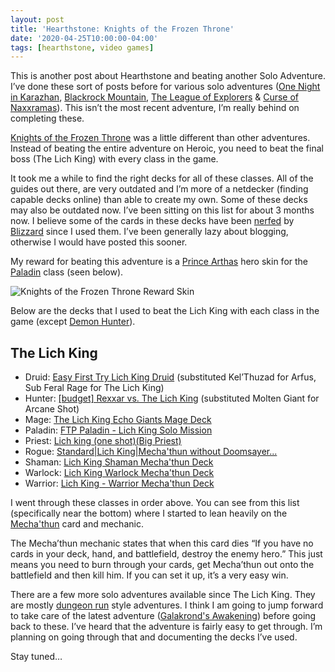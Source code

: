 ```yaml
---
layout: post
title: 'Hearthstone: Knights of the Frozen Throne'
date: '2020-04-25T10:00:00-04:00'
tags: [hearthstone, video games]
---
```


This is another post about Hearthstone and beating another Solo Adventure. I’ve done these sort of posts before for various solo adventures ([One Night in Karazhan](https://ryan.grier.co/2016/10/21/hearthstone-one-night-in-karazhan-heroic/), [Blackrock Mountain](https://ryan.grier.co/2016/04/24/hearthstone-blackrock-mountain-heroic/), [The League of Explorers](https://ryan.grier.co/2016/04/22/hearthstone-the-league-of-explorers-heroic/) & [Curse of Naxxramas](https://ryan.grier.co/2016/04/03/hearthstone-curse-of-naxxramas-heroic/)). This isn’t the most recent adventure, I’m really behind on completing these. 

[Knights of the Frozen Throne](https://hearthstone.gamepedia.com/Knights_of_the_Frozen_Throne) was a little different than other adventures. Instead of beating the entire adventure on Heroic, you need to beat the final boss (The Lich King) with every class in the game. 

It took me a while to find the right decks for all of these classes. All of the guides out there, are very outdated and I’m more of a netdecker (finding capable decks online) than able to create my own. Some of these decks may also be outdated now. I’ve been sitting on this list for about 3 months now.  I believe some of the cards in these decks have been [nerfed](https://en.wikipedia.org/wiki/Game_balance#Nerf) by [Blizzard](https://www.blizzard.com) since I used them. I’ve been generally lazy about blogging, otherwise I would have posted this sooner. 

My reward for beating this adventure is a [Prince Arthas](https://hearthstone.gamepedia.com/Prince_Arthas) hero skin for the [Paladin](https://hearthstone.gamepedia.com/Paladin) class (seen below). 

![Knights of the Frozen Throne Reward Skin](/public/hearthstone/prince-arthas-hero.png)

Below are the decks that I used to beat the Lich King with each class in the game (except [Demon Hunter](https://hearthstone.gamepedia.com/Demon_Hunter)). 

## The Lich King
- Druid: [Easy First Try Lich King Druid](https://www.hearthpwn.com/decks/917300-easy-first-try-lich-king-druid) (substituted Kel’Thuzad for Arfus, Sub Feral Rage for The Lich King)
- Hunter: [\[budget\] Rexxar vs. The Lich King](https://www.hearthpwn.com/decks/917988-budget-rexxar-vs-the-lich-king) (substituted Molten Giant for Arcane Shot)
- Mage: [The Lich King Echo Giants Mage Deck](https://www.icy-veins.com/hearthstone/the-lich-king-echo-giants-mage-deck)
- Paladin: [FTP Paladin - Lich King Solo Mission](https://www.hearthpwn.com/decks/1286704-ftp-paladin-lich-king-solo-mission)
- Priest: [Lich king (one shot)(Big Priest)](https://www.hearthpwn.com/decks/917277-lich-king-one-shot-big-priest)
- Rogue: [Standard\|Lich King\|Mecha'thun without Doomsayer...](https://www.hearthpwn.com/decks/1311245-standard-lich-king-mechathun-without-doomsayer)
- Shaman: [Lich King Shaman Mecha'thun Deck](https://www.hearthpwn.com/decks/1328963-lich-king-shaman-mechathun-deck)
- Warlock: [Lich King Warlock Mecha'thun Deck](https://www.hearthpwn.com/decks/1328876-lich-king-warlock-mechathun-deck)
- Warrior: [Lich King - Warrior Mecha'thun Deck](https://www.hearthpwn.com/decks/1328798-lich-king-warrior-mechathun-deck)

I went through these classes in order above. You can see from this list (specifically near the bottom) where I started to lean heavily on the [Mecha'thun](https://www.hearthpwn.com/cards/89877-mechathun) card and mechanic. 

The Mecha’thun mechanic states that when this card dies “If you have no cards in your deck, hand, and battlefield, destroy the enemy hero.” This just means you need to burn through your cards, get Mecha’thun out onto the battlefield  and then kill him. If you can set it up, it’s a very easy win. 

There are a few more solo adventures available since The Lich King. They are mostly [dungeon run](https://hearthstone.gamepedia.com/Dungeon_Run) style adventures. I think I am going to jump forward to take care of the latest adventure ([Galakrond's Awakening](https://hearthstone.gamepedia.com/Galakrond%27s_Awakening)) before going back to these. I’ve heard that the adventure is fairly easy to get through. I’m planning on going through that and documenting the decks I’ve used. 

Stay tuned… 

